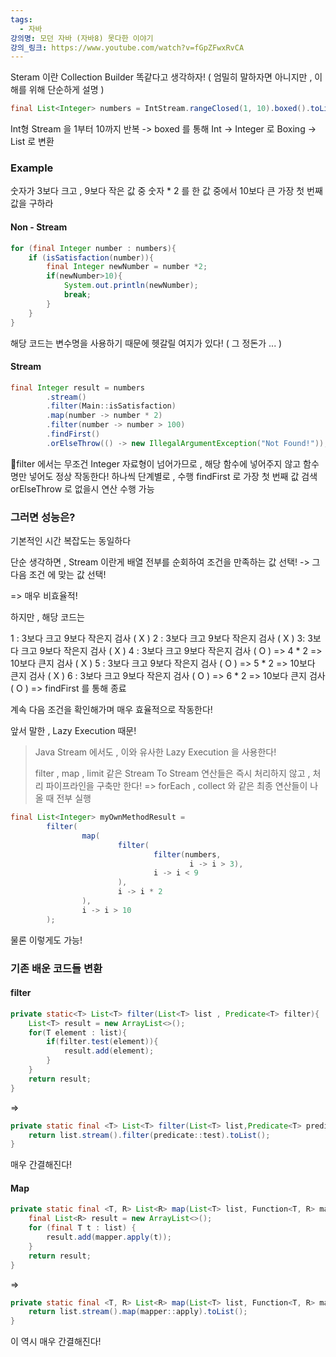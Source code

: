 ```yaml
---
tags:
  - 자바
강의명: 모던 자바 (자바8) 못다한 이야기
강의_링크: https://www.youtube.com/watch?v=fGpZFwxRvCA
---
```



Steram 이란 Collection Builder 똑같다고 생각하자! ( 엄밀히 말하자면 아니지만 , 이해를 위해 단순하게 설명 )

```java
final List<Integer> numbers = IntStream.rangeClosed(1, 10).boxed().toList();
```

Int형 Stream 을 1부터 10까지 반복 -> boxed 를 통해 Int -> Integer 로 Boxing -> List 로 변환
### Example

숫자가 3보다 크고 , 9보다 작은 값 중 
숫자 * 2 를 한 값 중에서 10보다 큰 가장 첫 번째 값을 구하라

#### Non - Stream
```java
for (final Integer number : numbers){  
    if (isSatisfaction(number)){  
        final Integer newNumber = number *2;  
        if(newNumber>10){  
            System.out.println(newNumber);  
            break;        
        }  
    }  
}
```

해당 코드는 변수명을 사용하기 때문에 헷갈릴 여지가 있다! ( 그 정돈가 ... )

#### Stream
```java
final Integer result = numbers  
        .stream()  
        .filter(Main::isSatisfaction)  
        .map(number -> number * 2)  
        .filter(number -> number > 100)  
        .findFirst()  
        .orElseThrow(() -> new IllegalArgumentException("Not Found!"));
```

filter 에서는 무조건 Integer 자료형이 넘어가므로 , 해당 함수에 넣어주지 않고 함수명만 넣어도 정상 작동한다!
하나씩 단계별로 , 수행
findFirst 로 가장 첫 번째 값 검색
orElseThrow 로 없을시 연산 수행 가능

### 그러면 성능은?

기본적인 시간 복잡도는 동일하다

단순 생각하면 , 
Stream 이란게 배열 전부를 순회하여 조건을 만족하는 값 선택!
-> 그 다음 조건 에 맞는 값 선택!

=> 매우 비효율적! 

하지만 , 해당 코드는

1 : 3보다 크고 9보다 작은지 검사 ( X )
2 : 3보다 크고 9보다 작은지 검사 ( X )
3: 3보다 크고 9보다 작은지 검사 ( X )
4 : 3보다 크고 9보다 작은지 검사 ( O )
	=> 4 * 2
	=> 10보다 큰지 검사 ( X )
5 : 3보다 크고 9보다 작은지 검사 ( O )
	=> 5 * 2
	=> 10보다 큰지 검사 ( X )
6 : 3보다 크고 9보다 작은지 검사 ( O )
	=> 6 * 2
	=> 10보다 큰지 검사 ( O )
=> findFirst 를 통해 종료

계속 다음 조건을 확인해가며 매우 효율적으로 작동한다!

앞서 말한 , Lazy Execution 때문!

> Java Stream 에서도 , 이와 유사한 Lazy Execution 을 사용한다!
> 
> filter , map , limit 같은 Stream To Stream 연산들은 즉시 처리하지 않고 , 처리 파이프라인을 구축만 한다!
> => forEach , collect 와 같은 최종 연산들이 나올 때 전부 실행

```java
final List<Integer> myOwnMethodResult =  
        filter(  
                map(  
                        filter(  
                                filter(numbers,  
                                        i -> i > 3),  
                                i -> i < 9  
                        ),  
                        i -> i * 2  
                ),  
                i -> i > 10  
        );
```

물론 이렇게도 가능!

### 기존 배운 코드들 변환

#### filter

```java
private static<T> List<T> filter(List<T> list , Predicate<T> filter){  
    List<T> result = new ArrayList<>();  
    for(T element : list){  
        if(filter.test(element)){  
            result.add(element);  
        }  
    }  
    return result;  
}
```

=>

```java
private static final <T> List<T> filter(List<T> list,Predicate<T> predicate){  
    return list.stream().filter(predicate::test).toList();  
}
```

매우 간결해진다!

#### Map

```java
private static final <T, R> List<R> map(List<T> list, Function<T, R> mapper) {  
    final List<R> result = new ArrayList<>();  
    for (final T t : list) {  
        result.add(mapper.apply(t));  
    }  
    return result;  
}
```

=>

```java
private static final <T, R> List<R> map(List<T> list, Function<T, R> mapper) {  
    return list.stream().map(mapper::apply).toList();  
}
```

이 역시 매우 간결해진다!
